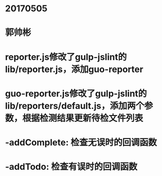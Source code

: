 # 20170505
# 郭帅彬

# reporter.js修改了gulp-jslint的lib/reporter.js，添加guo-reporter

# guo-reporter.js修改了gulp-jslint的lib/reporters/default.js，添加两个参数，根据检测结果更新待检文件列表
# -addComplete: 检查无误时的回调函数
# -addTodo: 检查有误时的回调函数